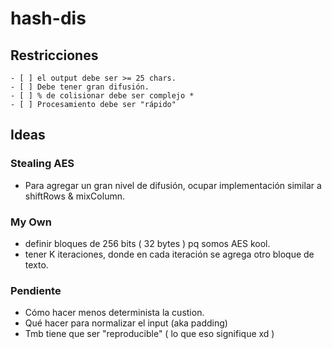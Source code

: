 # hash-dis

## Restricciones
    - [ ] el output debe ser >= 25 chars.
    - [ ] Debe tener gran difusión.
    - [ ] % de colisionar debe ser complejo *
    - [ ] Procesamiento debe ser "rápido"
## Ideas
### Stealing AES
- Para agregar un gran nivel de difusión, ocupar implementación 
  similar a shiftRows & mixColumn.


### My Own
- definir bloques de 256 bits ( 32 bytes ) pq somos AES kool. 
- tener K iteraciones, donde en cada iteración se agrega otro bloque de texto.

### Pendiente 
- Cómo hacer menos determinista la custion.
- Qué hacer para normalizar el input (aka padding)
- Tmb tiene que ser "reproducible" ( lo que eso signifique xd )




